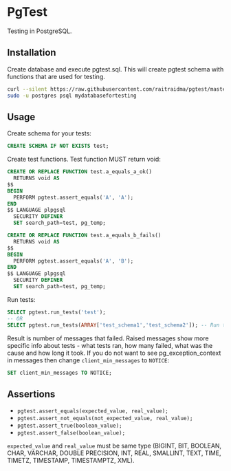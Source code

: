# PgTest
Testing in PostgreSQL.

## Installation
Create database and execute pgtest.sql. This will create pgtest schema with functions that are used for testing.

```bash
curl --silent https://raw.githubusercontent.com/raitraidma/pgtest/master/pgtest.sql |\
sudo -u postgres psql mydatabasefortesting
```


## Usage
Create schema for your tests:
```sql
CREATE SCHEMA IF NOT EXISTS test;
```

Create test functions. Test function MUST return void:
```sql
CREATE OR REPLACE FUNCTION test.a_equals_a_ok()
  RETURNS void AS
$$
BEGIN
  PERFORM pgtest.assert_equals('A', 'A');
END
$$ LANGUAGE plpgsql
  SECURITY DEFINER
  SET search_path=test, pg_temp;
```
```sql
CREATE OR REPLACE FUNCTION test.a_equals_b_fails()
  RETURNS void AS
$$
BEGIN
  PERFORM pgtest.assert_equals('A', 'B');
END
$$ LANGUAGE plpgsql
  SECURITY DEFINER
  SET search_path=test, pg_temp;
```

Run tests:
```sql
SELECT pgtest.run_tests('test');
-- OR
SELECT pgtest.run_tests(ARRAY['test_schema1','test_schema2']); -- Run tests from multiple schemas.
```

Result is number of messages that failed. Raised messages show more specific info about tests - what tests ran, how many failed, what was the cause and how long it took.
If you do not want to see pg_exception_context in messages then change `client_min_messages` to `NOTICE`:
```sql
SET client_min_messages TO NOTICE;
```

## Assertions
* `pgtest.assert_equals(expected_value, real_value);`
* `pgtest.assert_not_equals(not_expected_value, real_value);`
* `pgtest.assert_true(boolean_value);`
* `pgtest.assert_false(boolean_value);`

`expected_value` and `real_value` must be same type (BIGINT, BIT, BOOLEAN, CHAR, VARCHAR, DOUBLE PRECISION, INT, REAL, SMALLINT, TEXT, TIME, TIMETZ, TIMESTAMP, TIMESTAMPTZ, XML).
